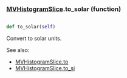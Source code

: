 ### [MVHistogramSlice](MVHistogramSlice.md).to_solar (function)


```py

def to_solar(self)

```



Convert to solar units.

See also:

* [MVHistogramSlice.to](MVHistogramSlice.to.md)
* [MVHistogramSlice.to_si](MVHistogramSlice.to_si.md)

